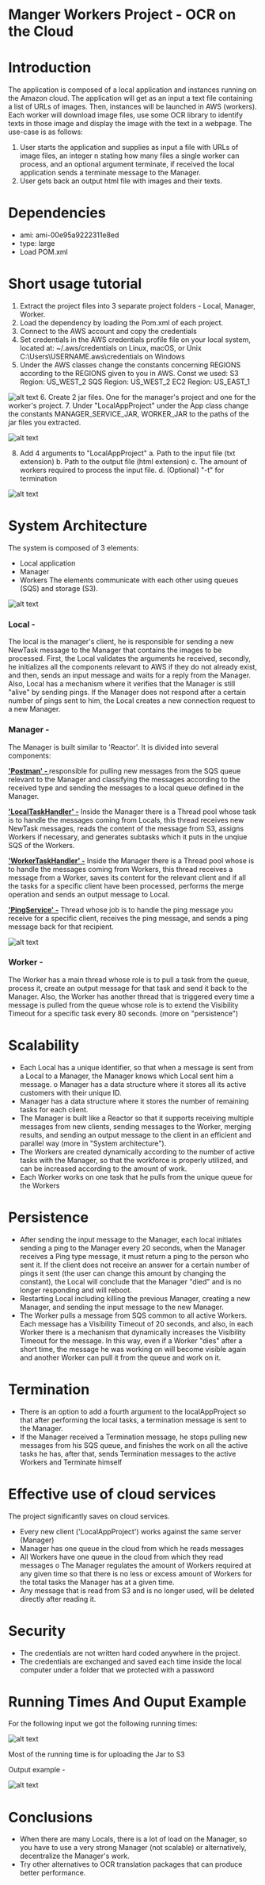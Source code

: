 # Manger Workers Project - OCR on the Cloud

# Introduction
The application is composed of a local application and instances running on the Amazon cloud. The application will get as an input a text file containing a list of URLs of images. Then, instances will be launched in AWS (workers). Each worker will download image files, use some OCR library to identify texts in those image and display the image with the text in a webpage. The use-case is as follows:
  1. User starts the application and supplies as input a file with URLs of image files, an integer n stating how many files a single worker can process, and an optional argument terminate, if received the local application sends a terminate message to the Manager.
  2. User gets back an output html file with images and their texts.
  
# Dependencies
- ami: ami-00e95a9222311e8ed
- type: large
- Load POM.xml

# Short usage tutorial
1. Extract the project files into 3 separate project folders - Local, Manager, Worker.
2. Load the dependency by loading the Pom.xml of each project.
3. Connect to the AWS account and copy the credentials
4. Set credentials in the AWS credentials profile file on your local system,
located at:
~/.aws/credentials on Linux, macOS, or Unix C:\Users\USERNAME\.aws\credentials on Windows
5. Under the AWS classes change the constants concerning REGIONS according to the REGIONS given to you in AWS.
Const we used:
S3 Region: US_WEST_2
SQS Region: US_WEST_2
EC2 Region: US_EAST_1

![alt text](https://github.com/Gal-Fadlon/MangerWorkers/blob/main/Readme%20Images/AWS%20Details.png?raw=true)
6. Create 2 jar files. One for the manager's project and one for the worker's project.
7. Under "LocalAppProject" under the App class change the constants MANAGER_SERVICE_JAR, WORKER_JAR to the paths of the jar files you extracted.

![alt text](https://github.com/Gal-Fadlon/MangerWorkers/blob/main/Readme%20Images/Jars%20Path.png?raw=true)

8. Add 4 arguments to "LocalAppProject"
  a. Path to the input file (txt extension)
  b. Path to the output file (html extension)
  c. The amount of workers required to process the input file. d. (Optional) "-t" for termination

![alt text](https://github.com/Gal-Fadlon/MangerWorkers/blob/main/Readme%20Images/Input%20Arguments.png?raw=true)

# System Architecture
The system is composed of 3 elements:
- Local application
- Manager
- Workers
The elements communicate with each other using queues (SQS) and storage (S3).

![alt text](https://github.com/Gal-Fadlon/MangerWorkers/blob/main/Readme%20Images/Archi1.jpeg?raw=true)

<h3>Local -</h3>

The local is the manager's client, he is responsible for sending a new NewTask message to the Manager that contains the images to be processed. First, the Local validates the arguments he received, secondly, he initializes all the components relevant to AWS if they do not already exist, and then, sends an input message and waits for a reply from the Manager. Also, Local has a mechanism where it verifies that the Manager is still "alive" by sending pings. If the Manager does not respond after a certain number of pings sent to him, the Local creates a new connection request to a new Manager.

<h3>Manager -</h3>
The Manager is built similar to 'Reactor'. It is divided into several components: <br>

<b><u>'Postman' - </u></b>responsible for pulling new messages from the SQS queue relevant to the Manager and classifying the messages according to the received type and sending the messages to a local queue defined in the Manager.

<b><u>'LocalTaskHandler' -</u></b> Inside the Manager there is a Thread pool whose task is to handle the messages coming from Locals, this thread receives new NewTask messages, reads the content of the message from S3, assigns Workers if necessary, and generates subtasks which it puts in the unqiue SQS of the Workers.

<b><u>'WorkerTaskHandler' -</u></b> Inside the Manager there is a Thread pool whose is to handle the messages coming from Workers, this thread receives a message from a Worker, saves its content for the relevant client and if all the tasks for a specific client have been processed, performs the merge operation and sends an output message to Local.

<b><u>'PingService' -</u></b> Thread whose job is to handle the ping message you receive for a specific client, receives the ping message, and sends a ping message back for that recipient.

![alt text](https://github.com/Gal-Fadlon/MangerWorkers/blob/main/Readme%20Images/Archi2.jpeg?raw=true)

<h3>Worker - </h3>

The Worker has a main thread whose role is to pull a task from the queue,
process it, create an output message for that task and send it back to the Manager.
Also, the Worker has another thread that is triggered every time a message is pulled from the queue whose role is to extend the Visibility Timeout for a specific task every 80 seconds. (more on "persistence")

# Scalability
- Each Local has a unique identifier, so that when a message is sent from a Local to a Manager, the Manager knows which Local sent him a message. o Manager has a data structure where it stores all its active customers with their unique ID.
- Manager has a data structure where it stores the number of remaining tasks for each client.
- The Manager is built like a Reactor so that it supports receiving multiple messages from new clients, sending messages to the Worker, merging results, and sending an output message to the client in an efficient and parallel way (more in "System architecture").
- The Workers are created dynamically according to the number of active tasks with the Manager, so that the workforce is properly utilized, and can be increased according to the amount of work.
- Each Worker works on one task that he pulls from the unique queue for the Workers

# Persistence
- After sending the input message to the Manager, each local initiates sending a ping to the Manager every 20 seconds, when the Manager receives a Ping type message, it must return a ping to the person who sent it. If the client does not receive an answer for a certain number of pings it sent (the user can change this amount by changing the constant), the Local will conclude that the Manager "died" and is no longer responding and will reboot.
- Restarting Local including killing the previous Manager, creating a new Manager, and sending the input message to the new Manager.
- The Worker pulls a message from SQS common to all active Workers. Each message has a Visibility Timeout of 20 seconds, and also, in each Worker
there is a mechanism that dynamically increases the Visibility Timeout for the message. In this way, even if a Worker "dies" after a short time, the message he was working on will become visible again and another Worker can pull it from the queue and work on it.


# Termination
- There is an option to add a fourth argument to the localAppProject so that after performing the local tasks, a termination message is sent to the Manager.
- If the Manager received a Termination message, he stops pulling new messages from his SQS queue, and finishes the work on all the active tasks he has, after that, sends Termination messages to the active Workers and Terminate himself

# Effective use of cloud services
The project significantly saves on cloud services.<br>
- Every new client ('LocalAppProject') works against the same server
(Manager)
- Manager has one queue in the cloud from which he reads messages
- All Workers have one queue in the cloud from which they read messages o The Manager regulates the amount of Workers required at any given time so that there is no less or excess amount of Workers for the total tasks the Manager has at a given time.
- Any message that is read from S3 and is no longer used, will be deleted directly after reading it.

# Security
- The credentials are not written hard coded anywhere in the project.
- The credentials are exchanged and saved each time inside the local computer under a folder that we protected with a password

# Running Times And Ouput Example
For the following input we got the following running times:

![alt text](https://github.com/Gal-Fadlon/MangerWorkers/blob/main/Readme%20Images/Running%20Time.png?raw=true)

Most of the running time is for uploading the Jar to S3

Output example -

![alt text](https://github.com/Gal-Fadlon/MangerWorkers/blob/main/Readme%20Images/Result%20Example.png?raw=true)

# Conclusions
- When there are many Locals, there is a lot of load on the Manager, so you have to use a very strong Manager (not scalable) or alternatively, decentralize the Manager's work.
- Try other alternatives to OCR translation packages that can produce better performance.


